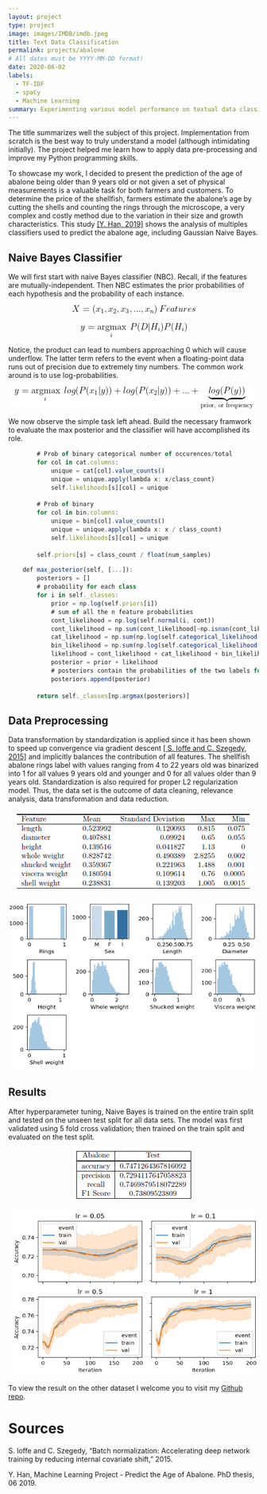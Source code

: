 ```yaml
---
layout: project
type: project
image: images/IMDB/imdb.jpeg
title: Text Data Classification
permalink: projects/abalone
# All dates must be YYYY-MM-DD format!
date: 2020-06-02
labels:
  - TF-IDF
  - spaCy
  - Machine Learning
summary: Experimenting various model performance on textual data classification with 20newsgroups [Lang,1995] & IMDB movie review dataset [Maas et al., 2011] 
---
```


The title summarizes well the subject of this project. Implementation from scratch is the best way to truly understand a model (although intimidating initially). The project helped me learn how to apply data pre-processing and improve my Python programming skills.

To showcase my work, I decided to present the prediction of the age of abalone being older than 9 years old or not given a set of physical
measurements is a valuable task for both farmers and customers. To determine the price of
the shellfish, farmers estimate the abalone’s age by cutting the shells and counting the rings
through the microscope, a very complex and costly method due to the variation in their size
and growth characteristics. This study <a href="https://www.researchgate.net/publication/337146276_Machine_Learning_Project_-_Predict_the_Age_of_Abalone">[Y. Han, 2019]</a> shows the analysis of multiples classifiers used to
predict the abalone age, including Gaussian Naive Bayes.

## Naive Bayes Classifier
We will first start with naive Bayes classifier (NBC). Recall, if the features are mutually-independent. Then NBC estimates the prior probabilities of each hypothesis and the probability of each instance. 

<p align="center">
	<img src="../images/Log_scratch/Features.gif">
</p>

<p align="center">
	<img src="../images/Log_scratch/NBC_previous.gif">
</p>

Notice, the product can lead to numbers approaching 0 which will cause underflow. The latter term refers to the 
event when a floating-point data runs out of precision due to extremely tiny numbers. The common work around is to use log-probabilities. 
<p align="center">
	<img src="../images/Log_scratch/NBC.gif">
</p>

We now observe the simple task left ahead. Build the necessary framwork to evaluate the max posterior and the classifier will have accomplished its role.

```js
        # Prob of binary categorical number of occurences/total
        for col in cat.columns:
            unique = cat[col].value_counts()
            unique = unique.apply(lambda x: x/class_count)
            self.likelihoods[s][col] = unique

        # Prob of binary
        for col in bin.columns:
            unique = bin[col].value_counts()
            unique = unique.apply(lambda x: x / class_count)
            self.likelihoods[s][col] = unique

        self.priors[s] = class_count / float(num_samples)
```

```js
    def max_posterior(self, [...]):
        posteriors = []
        # probability for each class
        for i in self._classes:
            prior = np.log(self.priors[i])
            # sum of all the n feature probabilities
            cont_likelihood = np.log(self.normal(i, cont))
            cont_likelihood = np.sum(cont_likelihood[~np.isnan(cont_likelihood)])
            cat_likelihood = np.sum(np.log(self.categorical_likelihood(i, cat)))
            bin_likelihood = np.sum(np.log(self.categorical_likelihood(i, bin)))
            likelihood = cont_likelihood + cat_likelihood + bin_likelihood
            posterior = prior + likelihood
            # posteriors contain the probabilities of the two labels for each instance
            posteriors.append(posterior)

        return self._classes[np.argmax(posteriors)]
```


## Data Preprocessing
Data transformation by standardization is applied since it has been shown to speed up convergence
via gradient descent <a href="https://arxiv.org/abs/1502.03167">[ S. Ioffe and C. Szegedy, 2015]</a> and implicitly balances the contribution of all features. The shellfish abalone rings label with values ranging from 4 to 22 years old was binarized into 1 for all values 9 years old and younger and 0 for all values older than 9 years old. Standardization is also required for proper L2 regularization model. Thus, the data set is the outcome of data cleaning, relevance analysis, data transformation and data reduction.

<p align="center">
	<img src="../images/Log_scratch/data_explore.png">
</p>

<p align="center">
 <img  src="../images/Log_scratch/abalone_data.png">
</p>

## Results
After hyperparameter tuning, Naive Bayes is trained on the entire train split and tested on
the unseen test split for all data sets. The model was first validated using 5 fold cross validation; then trained on the train split and evaluated on the test split.

<p align="center">
 <img  src="../images/Log_scratch/test_table.png">
</p>

<p align="center">
 <img  src="../images/Log_scratch/test.png">
</p>


To view the result on the other dataset I welcome you to visit my <a href="https://github.com/DiscoBroccoli/logistic-regression-and-naive-Bayes-from-Scratch"><i class="large github icon"></i>Github repo</a>.

# Sources
S. Ioffe and C. Szegedy, “Batch normalization: Accelerating deep network training by reducing
internal covariate shift,” 2015.

Y. Han, Machine Learning Project - Predict the Age of Abalone. PhD thesis, 06 2019.


